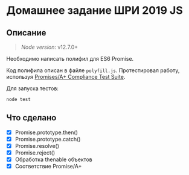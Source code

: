 # Домашнее задание ШРИ 2019 JS

## Описание

> *Node version*: v12.7.0+

Необходимо написать полифил для ES6 Promise.

Код полифила описан в файле `polyfill.js`. Протестировал работу, используя [Promises/A+ Compliance Test Suite](https://github.com/promises-aplus/promises-tests).

Для запуска тестов:

```
node test
```

## Что сделано

- [x] Promise.prototype.then()
- [x] Promise.prototype.catch()
- [x] Promise.resolve()
- [x] Promise.reject()
- [x] Обработка thenable объектов
- [x] Соответствие Promise/A+
